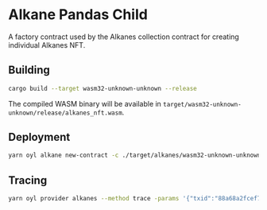 # Alkane Pandas Child

A factory contract used by the Alkanes collection contract for creating individual Alkanes NFT.

## Building

```bash
cargo build --target wasm32-unknown-unknown --release
```

The compiled WASM binary will be available in `target/wasm32-unknown-unknown/release/alkanes_nft.wasm`.

## Deployment

```bash
yarn oyl alkane new-contract -c ./target/alkanes/wasm32-unknown-unknown/release/alkanes_nft.wasm -data 3,16802 -p bitcoin
```

## Tracing

```bash
yarn oyl provider alkanes --method trace -params '{"txid":"88a68a2fcef7139232d858b49ff39f5e50da79a308616ff84a80adf344ea4341", "vout":3}' -p oylnet
```

